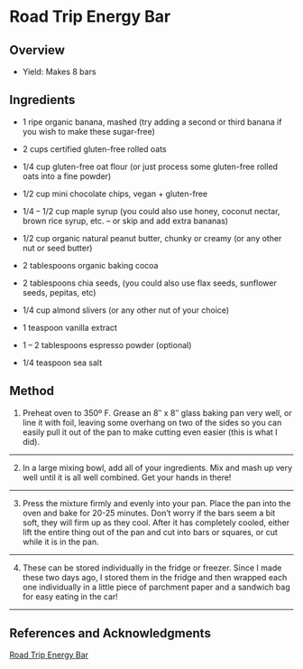 # Road Trip Energy Bar

## Overview

- Yield: Makes 8 bars

## Ingredients

- 1 ripe organic banana, mashed (try adding a second or third banana if you wish to make these sugar-free)

- 2 cups certified gluten-free rolled oats

- 1/4 cup gluten-free oat flour (or just process some gluten-free rolled oats into a fine powder)

- 1/2 cup mini chocolate chips, vegan + gluten-free

- 1/4 – 1/2 cup maple syrup (you could also use honey, coconut nectar, brown rice syrup, etc. – or skip and add extra bananas)

- 1/2 cup organic natural peanut butter, chunky or creamy (or any other nut or seed butter)

- 2 tablespoons organic baking cocoa

- 2 tablespoons chia seeds, (you could also use flax seeds, sunflower seeds, pepitas, etc)

- 1/4 cup almond slivers (or any other nut of your choice)

- 1 teaspoon vanilla extract

- 1 – 2 tablespoons espresso powder (optional)

- 1/4 teaspoon sea salt

## Method

1. Preheat oven to 350º F. Grease an 8″ x 8″ glass baking pan very well, or line it with foil, leaving some overhang on two of the sides so you can easily pull it out of the pan to make cutting even easier (this is what I did).
---

2. In a large mixing bowl, add all of your ingredients. Mix and mash up very well until it is all well combined. Get your hands in there!
---

3. Press the mixture firmly and evenly into your pan. Place the pan into the oven and bake for 20-25 minutes. Don’t worry if the bars seem a bit soft, they will firm up as they cool. After it has completely cooled, either lift the entire thing out of the pan and cut into bars or squares, or cut while it is in the pan.
---

4. These can be stored individually in the fridge or freezer. Since I made these two days ago, I stored them in the fridge and then wrapped each one individually in a little piece of parchment paper and a sandwich bag for easy eating in the car!
---

## References and Acknowledgments

[Road Trip Energy Bar](https://blog.freepeople.com/2013/06/restricted-diets-road-trip-energy-bar-recipe/)
